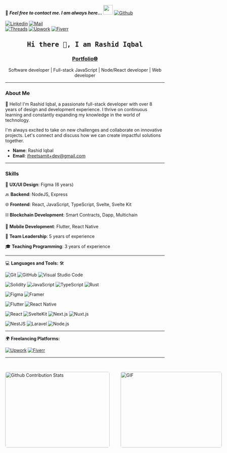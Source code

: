 📝 **_Feel free to contact me. I am always here..._** <img src="https://media.giphy.com/media/WUlplcMpOCEmTGBtBW/giphy.gif" width="30"> [![Github](https://img.shields.io/github/followers/workspaceking?label=Follow%20Me&style=social)](https://github.com/workspaceking)
<br>
<br>
[![Linkedin](https://img.shields.io/badge/LinkedIn-Rashid%20Iqbal-blue?logo=Linkedin&logoColor=blue&labelColor=black)](https://www.linkedin.com/in/thatgroot/)
[![Mail](https://img.shields.io/badge/Gmail-Rashid%20Iqbal-blue?logo=Gmail&logoColor=blue&labelColor=black)](mailto:ifreetsamit+dev@gmail.com)
<br>
[![Threads](https://img.shields.io/badge/Threads-%40thatgroot-blue?logo=Threads&logoColor=blue&labelColor=black)](https://www.threads.com/@thatgroot)
[![Upwork](https://img.shields.io/badge/Upwork-Rashid%20Iqbal-blue?logo=Upwork&logoColor=blue&labelColor=black)](https://www.upwork.com/freelancers/~016efa48eb5dc51845?suggest-vem-skills)
[![Fiverr](https://img.shields.io/badge/Fiverr-Rashid%20Iqbal-blue?logo=Fiverr&logoColor=blue&labelColor=black)](https://www.fiverr.com/nawoapp)

<h2 align='center'><samp><strong>Hi there 👋, I am Rashid Iqbal</strong></samp></h2>
<h3 align='center'><strong><a href="https://rashid-iqbal.github.io/my_resume/" target="_blank">Portfolio🌐</a></strong></h3>
<p align='center'>Software developer | Full-stack JavaScript | Node/React developer | Web developer</p>

---

### About Me

👋 Hello! I'm Rashid Iqbal, a passionate full-stack developer with over 8 years of design and development experience. I thrive on continuous learning and constantly expanding my knowledge in the world of technology.

I'm always excited to take on new challenges and collaborate on innovative projects. Let's connect and discuss how we can create impactful solutions together.

- **Name**: Rashid Iqbal
- **Email**: ifreetsamit+dev@gmail.com

---

### Skills

🎨 **UX/UI Design**: Figma (6 years)

🔙 **Backend**: NodeJS, Express

🌐 **Frontend**: React, JavaScript, TypeScript, Svelte, Svelte Kit

⛓️ **Blockchain Development**: Smart Contracts, Dapp, Multichain

📱 **Mobile Development**: Flutter, React Native

👥 **Team Leadership**: 5 years of experience

🎓 **Teaching Programming**: 3 years of experience

---

💻 **Languages and Tools:** 🛠️<br>

![Git](https://img.shields.io/badge/-Git-000000?style=flat&logo=git&logoColor=F05032&labelColor=ffffff)
![GitHub](https://img.shields.io/badge/-GitHub-000000?style=flat&logo=github&logoColor=000000&labelColor=ffffff)
![Visual Studio Code](https://img.shields.io/badge/-VSCode-000000?style=flat&logo=visual-studio-code&labelColor=007ACC)

![Solidity](https://img.shields.io/badge/-Solidity-000000?style=flat&logo=solidity&logoColor=white&labelColor=363636)
![JavaScript](https://img.shields.io/badge/-JavaScript-000000?style=flat&logo=javascript&logoColor=F7DF1E&labelColor=ffffff)
![TypeScript](https://img.shields.io/badge/-TypeScript-000000?style=flat&logo=typescript&logoColor=white&labelColor=3178C6)
![Rust](https://img.shields.io/badge/-Rust-000000?style=flat&logo=rust&logoColor=white&labelColor=B7410E)

![Figma](https://img.shields.io/badge/-Figma-000000?style=flat&logo=figma&logoColor=white&labelColor=F24E1E)
![Framer](https://img.shields.io/badge/-Framer-000000?style=flat&logo=framer&logoColor=white&labelColor=0055FF)

![Flutter](https://img.shields.io/badge/-Flutter-000000?style=flat&logo=flutter&logoColor=02569B&labelColor=ffffff)
![React Native](https://img.shields.io/badge/-React%20Native-000000?style=flat&logo=react&logoColor=61DAFB&labelColor=ffffff)

![React](https://img.shields.io/badge/-React-000000?style=flat&logo=react&logoColor=61DAFB&labelColor=ffffff)
![SvelteKit](https://img.shields.io/badge/-SvelteKit-000000?style=flat&logo=svelte&logoColor=FF3E00&labelColor=ffffff)
![Next.js](https://img.shields.io/badge/-Next.js-000000?style=flat&logo=next.js&logoColor=000000&labelColor=ffffff)
![Nuxt.js](https://img.shields.io/badge/-Nuxt.js-000000?style=flat&logo=nuxt.js&logoColor=00C58E&labelColor=ffffff)

![NestJS](https://img.shields.io/badge/-NestJS-000000?style=flat&logo=nestjs&logoColor=E0234E&labelColor=ffffff)
![Laravel](https://img.shields.io/badge/-Laravel-000000?style=flat&logo=laravel&logoColor=FF2D20&labelColor=ffffff)
![Node.js](https://img.shields.io/badge/-Node.js-000000?style=flat&logo=node.js&logoColor=339933&labelColor=ffffff)

---

🌍 **Freelancing Platforms:**

[![Upwork](https://img.shields.io/badge/Upwork-Rashid%20Iqbal-blue?logo=Upwork&logoColor=blue&labelColor=black)](https://www.upwork.com/freelancers/~016efa48eb5dc51845?suggest-vem-skills)
[![Fiverr](https://img.shields.io/badge/Fiverr-Rashid%20Iqbal-blue?logo=Fiverr&logoColor=blue&labelColor=black)](https://www.fiverr.com/nawoapp)

---

</br>
<p style="display: flex; justify-contect: space-between;">
<img style="border-radius: 5px; margin-bottom: 5px" alt="Github Contribution Stats" width="330px" height="240px" src="https://github-contribution-stats.vercel.app/api/?username=thatgroot" />
<img style="border-radius: 5px; margin: 0 0 5px 35px;" alt="GIF" width="320px" height="240px" src="https://miro.medium.com/max/875/1*Urc28sbnORGOW5oyohQ06g.gif" />
</p>
